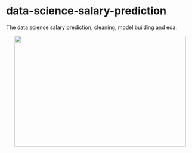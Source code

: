 # data-science-salary-prediction
The data science salary prediction, cleaning, model building and eda.
<p align="center">
  <img width="460" height="300" src="![](images/ds_sal.png)">
</p>
